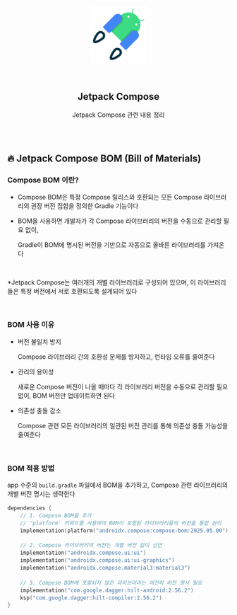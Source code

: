 <div align="center">
  <p>
    <img src="../README.assets/jetpack-hero.png">
  </p>
  <br>
  <h2>Jetpack Compose</h2>
  <p>Jetpack Compose 관련 내용 정리</p>
  <br>
  <br>
</div>




## 🔥 Jetpack Compose BOM (Bill of Materials)

### Compose BOM 이란?

- Compose BOM은 특정 Compose 릴리스와 호환되는 모든 Compose 라이브러리의 권장 버전 집합을 정의한 Gradle 기능이다

- BOM을 사용하면 개발자가 각 Compose 라이브러리의 버전을 수동으로 관리할 필요 없이,

  Gradle이 BOM에 명시된 버전을 기반으로 자동으로 올바른 라이브러리를 가져온다

<br>

*Jetpack Compose는 여러개의 개별 라이브러리로 구성되어 있으며, 이 라이브러리들은 특정 버전에서 서로 호환되도록 설계되어 있다

<br>

### BOM 사용 이유

- 버전 불일치 방지

  Compose 라이브러리 간의 호환성 문제를 방지하고, 런타임 오류를 줄여준다

- 관리의 용이성

  새로운 Compose 버전이 나올 때마다 각 라이브러리 버전을 수동으로 관리할 필요 없이, BOM 버전만 업데이트하면 된다

- 의존성 충돌 감소

  Compose 관련 모든 라이브러리의 일관된 버전 관리를 통해 의존성 충돌 가능성을 줄여준다

<br>

### BOM 적용 방법

app 수준의 `build.gradle` 파일에서 BOM을 추가하고, Compose 관련 라이브러리의 개별 버전 명시는 생략한다

```kotlin
dependencies {
    // 1. Compose BOM을 추가
    // 'platform' 키워드를 사용하여 BOM이 포함된 라이브러리들의 버전을 통합 관리
    implementation(platform("androidx.compose:compose-bom:2025.05.00"))  // 예시 버전

    // 2. Compose 라이브러리의 버전는 개별 버전 없이 선언
    implementation("androidx.compose.ui:ui")
    implementation("androidx.compose.ui:ui-graphics")
    implementation("androidx.compose.material3:material3")

    // 3. Compose BOM에 포함되지 않은 라이브러리는 여전히 버전 명시 필요
    implementation("com.google.dagger:hilt-android:2.56.2")
    ksp("com.google.dagger:hilt-compiler:2.56.2")
}
```
